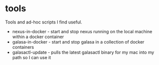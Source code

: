 # tools
Tools and ad-hoc scripts I find useful.

- nexus-in-docker - start and stop nexus running on the local machine within a docker container
- galasa-in-docker - start and stop galasa in a collection of docker containers
- galasactl-update - pulls the latest galasactl binary for my mac into my path so I can use it